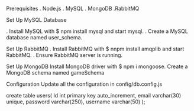 Prerequisites
. Node.js
. MySQL
. MongoDB
.RabbitMQ

Set Up MySQL Database

. Install MySQL with $ npm install mysql and start mysql.
. Create a MySQL database named user_schema.

Set Up RabbitMQ
. Install RabbitMQ with $ nnpm install amqplib and start RabbitMQ.
. Ensure RabbitMQ server is running.

Set Up MongoDB
Install MongoDB driver with $ npm i mongoose.
Create a MongoDB schema named gameSchema

Configuration
Update all the configuration in config/db.config.js

create table users(
    Id int primary key auto_increment,
    email varchar(30) unique,
    password varchar(250),
    username varchar(50)
);
